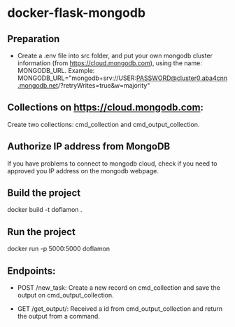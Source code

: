 # docker-flask-mongodb

## Preparation
- Create a .env file into src folder, and put your own mongodb cluster information (from https://cloud.mongodb.com), using the name: MONGODB_URL.
Example:
MONGODB_URL="mongodb+srv://USER:PASSWORD@cluster0.aba4cnn.mongodb.net/?retryWrites=true&w=majority"

## Collections on https://cloud.mongodb.com:
Create two collections: cmd_collection and cmd_output_collection.

## Authorize IP address from MongoDB
If you have problems to connect to mongodb cloud, check if you need to approved you IP address on the mongodb webpage.

## Build the project

docker build -t doflamon .

## Run the project

docker run -p 5000:5000 doflamon

## Endpoints:

- POST /new_task: Create a new record on cmd_collection and save the output on cmd_output_collection.

- GET /get_output/<id>: Received a id from cmd_output_collection and return the output from a command.